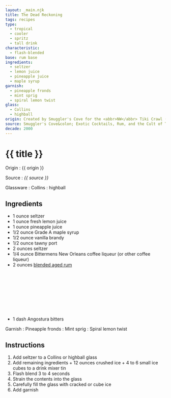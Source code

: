 ```yaml
---
layout: _main.njk
title: The Dead Reckoning
tags: recipes
type:
  - tropical
  - cooler
  - spritz
  - tall drink
characteristic:
  - flash-blended
base: rum base
ingredients:
  - seltzer
  - lemon juice
  - pineapple juice
  - maple syrup
garnish:
  - pineapple fronds
  - mint sprig
  - spiral lemon twist
glass:
  - Collins
  - highball
origin: Created by Smuggler's Cove for the <abbr>NW</abbr> Tiki Crawl (now Tiki Kon) in 2007.
source: Smuggler's Cove&colon; Exotic Cocktails, Rum, and the Cult of Tiki
decade: 2000
---
```

<!-- markdownlint-disable MD025 -->
# {{ title }}
<!-- markdownlint-disable MD025 -->

Origin
  : {{ origin }}

Source
  : <cite>{{ source }}</cite>

Glassware
  : Collins
  : highball

## Ingredients

* 1 ounce seltzer
* 1 ounce fresh lemon juice
* 1 ounce pineapple juice
* 1/2 ounce Grade A maple syrup
* 1/2 ounce vanilla brandy
* 1/2 ounce tawny port
* 2 ounces seltzer
* 1/4 ounce Bittermens New Orleans coffee liqueur (or other coffee liqueur)
* 2 ounces [blended aged rum](/rums/05-rum-blended-aged/)<icon-l space="1em" class="bigger" label="(3)"><span class="with-icon"><svg class="icon"><use href="/assets/images/icons/circle-3.svg#circle-3"></use></svg></span></icon-l>
* 1 dash Angostura bitters

Garnish
  : Pineapple fronds
  : Mint sprig
  : Spiral lemon twist

## Instructions

1. Add seltzer to a Collins or highball glass
2. Add remaining ingredients + 12 ounces crushed ice + 4 to 6 small ice cubes to a drink mixer tin
3. Flash blend 3 to 4 seconds
4. Strain the contents into the glass
5. Carefully fill the glass with cracked or cube ice
6. Add garnish
